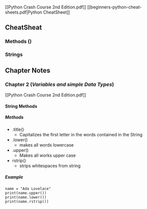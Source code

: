 [[Python Crash Course 2nd Edition.pdf]]
[[beginners-python-cheat-sheets.pdf|Python CheatSheet]]



## CheatSheat
### Methods ()
### Strings
## Chapter Notes
### Chapter 2 (_Variables and simple Data Types_)

[[Python Crash Course 2nd Edition.pdf]]
#### String Methods
##### Methods
- .title()
	- Capitalizes the first letter in the words contained in the String
- .lower()
	- makes all words lowercase
- .upper()
	- Makes all works upper case
- rstrip()
	- strips whitespaces from string
##### Example
```
name = "Ada Lovelace"
print(name.upper())
print(name.lower())
print(name.rstrip())
```



